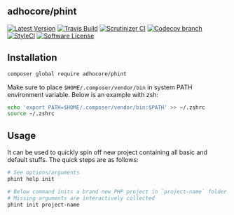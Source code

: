 ## adhocore/phint

[![Latest Version](https://img.shields.io/github/release/adhocore/phint.svg?style=flat-square)](https://github.com/adhocore/phint/releases)
[![Travis Build](https://img.shields.io/travis/adhocore/phint/master.svg?style=flat-square)](https://travis-ci.org/adhocore/phint?branch=master)
[![Scrutinizer CI](https://img.shields.io/scrutinizer/g/adhocore/phint.svg?style=flat-square)](https://scrutinizer-ci.com/g/adhocore/phint/?branch=master)
[![Codecov branch](https://img.shields.io/codecov/c/github/adhocore/phint/master.svg?style=flat-square)](https://codecov.io/gh/adhocore/phint)
[![StyleCI](https://styleci.io/repos/108550679/shield)](https://styleci.io/repos/108550679)
[![Software License](https://img.shields.io/badge/license-MIT-brightgreen.svg?style=flat-square)](LICENSE)


## Installation

```bash
composer global require adhocore/phint
```

Make sure to place `$HOME/.composer/vendor/bin` in system PATH environment variable. Below is an example with zsh:

```bash
echo 'export PATH=$HOME/.composer/vendor/bin:$PATH' >> ~/.zshrc
source ~/.zshrc
```


## Usage

It can be used to quickly spin off new  project containing all basic and default stuffs. The quick steps are as follows:

```bash
# See options/arguments
phint help init

# Below command inits a brand new PHP project in `project-name` folder in current dir
# Missing arguments are interactively collected
phint init project-name
```
